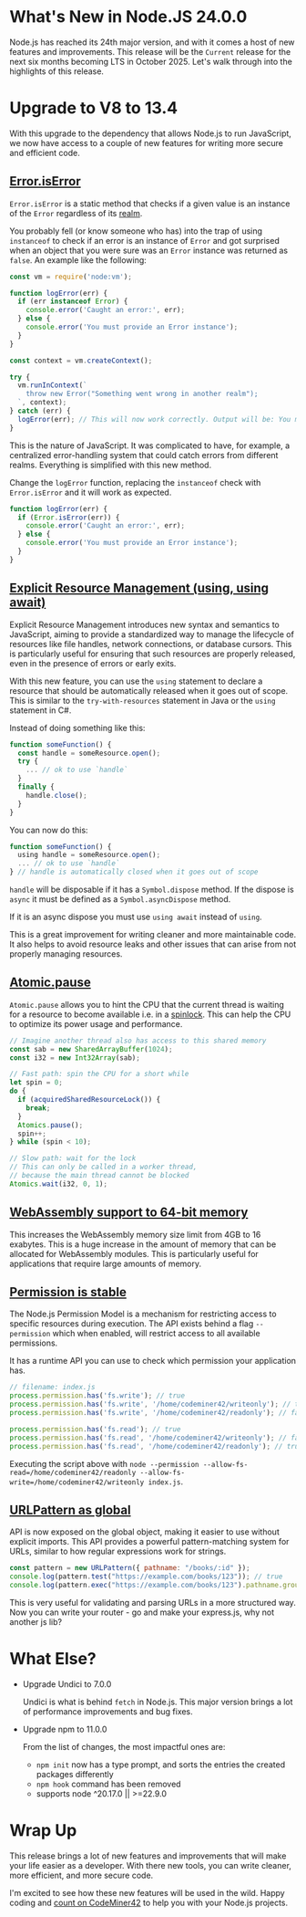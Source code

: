 # What's New in Node.JS 24.0.0

Node.js has reached its 24th major version, and with it comes a host of new features and improvements. This release will be the `Current` release for the next six months becoming LTS in October 2025. Let's walk through into the highlights of this release.

# Upgrade to V8 to 13.4

With this upgrade to the dependency that allows Node.js to run JavaScript, we now have access to a couple of new
features for writing more secure and efficient code.

## [Error.isError][]

`Error.isError` is a static method that checks if a given value is an instance of the `Error` regardless of its [realm][]. 

You probably fell (or know someone who has) into the trap of using `instanceof` to check if an error is an instance of `Error` and got surprised when an object that you were sure was an `Error` instance was returned as `false`. An example like the following:

```javascript
const vm = require('node:vm');

function logError(err) {
  if (err instanceof Error) {
    console.error('Caught an error:', err);
  } else {
    console.error('You must provide an Error instance');
  }
}

const context = vm.createContext();

try {
  vm.runInContext(`
    throw new Error("Something went wrong in another realm");
  `, context);
} catch (err) {
  logError(err); // This will now work correctly. Output will be: You must provide an Error instance
}
```

This is the nature of JavaScript. It was complicated to have, for example, a centralized error-handling system that could catch errors from different realms. Everything is simplified with this new method.

Change the `logError` function, replacing the `instanceof` check with `Error.isError` and it will work as expected.

```javascript
function logError(err) {
  if (Error.isError(err)) {
    console.error('Caught an error:', err);
  } else {
    console.error('You must provide an Error instance');
  }
}
```

## [Explicit Resource Management (using, using await)][]

Explicit Resource Management introduces new syntax and semantics to JavaScript, aiming to provide a standardized way to manage the lifecycle of resources like file handles, network connections, or database cursors. This is particularly useful for ensuring that such resources are properly released, even in the presence of errors or early exits.

With this new feature, you can use the `using` statement to declare a resource that should be automatically released when it goes out of scope. This is similar to the `try-with-resources` statement in Java or the `using` statement in C#.

Instead of doing something like this:

```javascript
function someFunction() {
  const handle = someResource.open();
  try {
    ... // ok to use `handle`
  }
  finally {
    handle.close();
  }
}
```

You can now do this:

```javascript
function someFunction() {
  using handle = someResource.open();
  ... // ok to use `handle`
} // handle is automatically closed when it goes out of scope
```

`handle` will be disposable if it has a `Symbol.dispose` method. If the dispose is `async` it must be defined as
a `Symbol.asyncDispose` method. 

If it is an async dispose you must use `using await` instead of `using`.

This is a great improvement for writing cleaner and more maintainable code. It also helps to avoid resource leaks and
other issues that can arise from not properly managing resources.

## [Atomic.pause][]

`Atomic.pause` allows you to hint the CPU that the current thread is waiting for a resource to become available i.e. in a [spinlock][]. This can help the CPU to optimize its power usage and performance.

```javascript
// Imagine another thread also has access to this shared memory
const sab = new SharedArrayBuffer(1024);
const i32 = new Int32Array(sab);

// Fast path: spin the CPU for a short while
let spin = 0;
do {
  if (acquiredSharedResourceLock()) {
    break;
  }
  Atomics.pause();
  spin++;
} while (spin < 10);

// Slow path: wait for the lock
// This can only be called in a worker thread,
// because the main thread cannot be blocked
Atomics.wait(i32, 0, 1);
```

## [WebAssembly support to 64-bit memory][]

This increases the WebAssembly memory size limit from 4GB to 16 exabytes. This is a huge increase in the amount of memory that can be allocated for WebAssembly modules. This is particularly useful for applications that require large amounts of memory.

## [Permission is stable][]

The Node.js Permission Model is a mechanism for restricting access to specific resources during execution. The API exists behind a flag `--permission` which when enabled, will restrict access to all available permissions.

It has a runtime API you can use to check which permission your application has.

```javascript
// filename: index.js
process.permission.has('fs.write'); // true
process.permission.has('fs.write', '/home/codeminer42/writeonly'); // true
process.permission.has('fs.write', '/home/codeminer42/readonly'); // false

process.permission.has('fs.read'); // true
process.permission.has('fs.read', '/home/codeminer42/writeonly'); // false
process.permission.has('fs.read', '/home/codeminer42/readonly'); // true
```

Executing the script above with `node --permission --allow-fs-read=/home/codeminer42/readonly --allow-fs-write=/home/codeminer42/writeonly index.js`.

## [URLPattern as global][]

API is now exposed on the global object, making it easier to use without explicit imports. This API provides a powerful pattern-matching system for URLs, similar to how regular expressions work for strings.

```javascript
const pattern = new URLPattern({ pathname: "/books/:id" });
console.log(pattern.test("https://example.com/books/123")); // true
console.log(pattern.exec("https://example.com/books/123").pathname.groups); // { id: "123" }
```

This is very useful for validating and parsing URLs in a more structured way. Now you can write your router - go and make your express.js, why not another js lib?

# What Else?

- Upgrade Undici to 7.0.0

    Undici is what is behind `fetch` in Node.js. This major version brings a lot of performance improvements and bug fixes.

- Upgrade npm to 11.0.0

    From the list of changes, the most impactful ones are:

    - `npm init` now has a type prompt, and sorts the entries the created packages differently
    - `npm hook` command has been removed
    - supports node ^20.17.0 || >=22.9.0

# Wrap Up

This release brings a lot of new features and improvements that will make your life easier as a developer. With there
new tools, you can write cleaner, more efficient, and more secure code. 

I'm excited to see how these new features will be used in the wild. Happy coding and [count on CodeMiner42][] to help
you with your Node.js projects.

[count on CodeMiner42]: https://www.codeminer42.com/#talk-to-us
[Atomic.pause]: https://developer.mozilla.org/en-US/docs/Web/JavaScript/Reference/Global_Objects/Atomics/pause
[Error.isError]: https://chromestatus.com/feature/5106098833719296
[Explicit Resource Management (using, using await)]: https://github.com/tc39/proposal-explicit-resource-management
[WebAssembly support to 64-bit memory]: https://github.com/WebAssembly/memory64/blob/main/proposals/memory64/Overview.md#motivation
[URL Pattern]: https://chromestatus.com/feature/5106098833719296
[spinlock]: https://en.wikipedia.org/wiki/Spinlock
[realm]: https://tc39.es/ecma262/#realm
[URLPattern as global]: https://developer.mozilla.org/en-US/docs/Web/API/URLPattern
[Permission is stable]: https://nodejs.org/api/permissions.html
